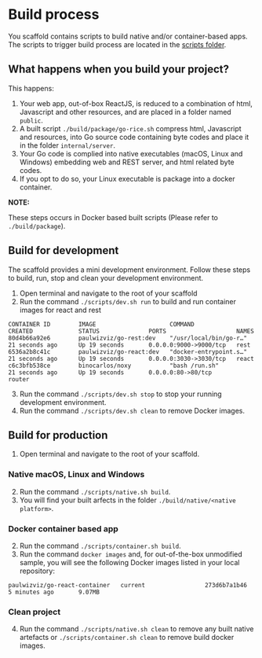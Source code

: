 # Build process

You scaffold contains scripts to build native and/or container-based apps. The scripts to trigger build process are located in the [scripts folder](../scripts).

## What happens when you build your project?

This happens:

1. Your web app, out-of-box ReactJS, is reduced to a combination of html, Javascript and other resources, and are placed in a folder named `public`.
2. A built script `./build/package/go-rice.sh` compress html, Javascript and resources, into Go source code containing byte codes and place it in the folder `internal/server`.
3. Your Go code is complied into native executables (macOS, Linux and Windows) embedding web and REST server, and html related byte codes.
4. If you opt to do so, your Linux executable is package into a docker container. 

**NOTE:** 

These steps occurs in Docker based built scripts (Please refer to `./build/package`).

## Build for development

The scaffold provides a mini development environment. Follow these steps to build, run, stop and clean your development environment.

1. Open terminal and navigate to the root of your scaffold
2. Run the command `./scripts/dev.sh run` to build and run container images for react and rest
```
CONTAINER ID        IMAGE                     COMMAND                  CREATED             STATUS              PORTS                    NAMES
80d4b66a92e6        paulwizviz/go-rest:dev    "/usr/local/bin/go-r…"   21 seconds ago      Up 19 seconds       0.0.0.0:9000->9000/tcp   rest
6536a2b8c41c        paulwizviz/go-react:dev   "docker-entrypoint.s…"   21 seconds ago      Up 19 seconds       0.0.0.0:3030->3030/tcp   react
c6c3bfb538ce        binocarlos/noxy           "bash /run.sh"           21 seconds ago      Up 19 seconds       0.0.0.0:80->80/tcp       router
```
3. Run the command `./scripts/dev.sh stop` to stop your running development environment.
4. Run the command `./scripts/dev.sh clean` to remove Docker images.

## Build for production

1. Open terminal and navigate to the root of your scaffold.

### Native macOS, Linux and Windows

2. Run the command `./scripts/native.sh build`.
3. You will find your built arfects in the folder `./build/native/<native platform>`.

### Docker container based app

2. Run the command `./scripts/container.sh build`. 
3. Run the command `docker images` and, for out-of-the-box unmodified sample, you will see the following Docker images listed in your local repository:
```
paulwizviz/go-react-container   current                 273d6b7a1b46        5 minutes ago       9.07MB
```

### Clean project

4. Run the command `./scripts/native.sh clean` to remove any built native artefacts or `./scripts/container.sh clean` to remove build docker images.
